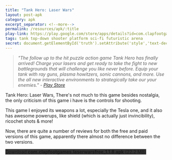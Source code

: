 ```yaml
---
title: "Tank Hero: Laser Wars"
layout: post-apk
category: apk
excerpt_separator: <!--more-->
permalink: /resources/apk/:title
play-link: https://play.google.com/store/apps/details?id=com.clapfootgames.laserwars
tags: tank top-down shooter platform sci-fi futuristic arena
secret: document.getElementById('truth').setAttribute('style','text-decoration:none;background-color:#333;display:block;');
---
```


> _"The follow up to the hit puzzle action game Tank Hero has finally arrived! Charge your lasers and get ready to take the fight to new battlegrounds that will challenge you like never before. Equip your tank with ray guns, plasma howitzers, sonic cannons, and more. Use the all new interactive environments to strategically take our your enemies." - <a href="https://play.google.com/store/apps/details?id=com.clapfootgames.laserwars" target="_blank">Play Store</a>_

Tank Hero: Laser Wars, <!--more--> There's not much to this game besides nostalgia, the only criticism of this game i have is the controls for shooting. 

This game I enjoyed its weapons a lot, especially the Tesla one, and it also has awesome powerups, like shield (which is actually just invincibility), ricochet shots & more!

Now, there are quite a number of reviews for both the free and paid versions of this game, apparently there almost no difference between the two versions.

<div class="text-center">
    <a class="btn btn-dark btn-block w-100" onclick='apk("com.clapfootgames.laserwarsfree_1.1.8.apk")' style="text-decoration: none; background-color: #333;"> Download <b>com.clapfootgames.laserwarsfree_1.1.8.apk</b> (22.2 MB)</a><br>
    <a id="truth" class="btn btn-dark btn-block w-100" onclick='apk("com.clapfootgames.laserwars_1.1.2.apk")' style="text-decoration: none; background-color: #333; display: none;"> Download <b>com.clapfootgames.laserwars_1.1.2.apk</b> (23.5 MB)</a>
</div>
